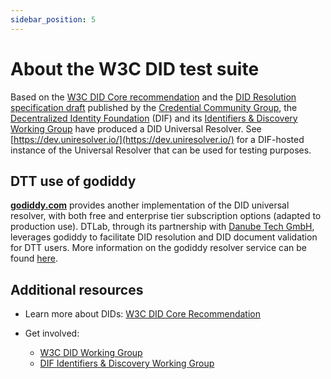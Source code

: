 ```yaml
---
sidebar_position: 5
---
```


# About the W3C DID test suite

Based on the [W3C DID Core recommendation](https://www.w3.org/TR/did-core/) and the [DID Resolution specification draft](https://w3c.github.io/did-resolution/) published by the [Credential Community Group](https://www.w3.org/groups/cg/credentials), the [Decentralized Identity Foundation](https://identity.foundation/) (DIF) and its [Identifiers & Discovery Working Group](https://github.com/decentralized-identity/identifiers-discovery/) have produced a DID Universal Resolver. See [https://dev.uniresolver.io/](https://dev.uniresolver.io/) for a DIF-hosted instance of the Universal Resolver that can be used for testing purposes.

## DTT use of godiddy

[**godiddy.com**](https://godiddy.com/app/resolve) provides another implementation of the DID universal resolver, with both free and enterprise tier subscription options (adapted to production use). DTLab, through its partnership with [Danube Tech GmbH](https://danubetech.com/), leverages godiddy to facilitate DID resolution and DID document validation for DTT users.
More information on the godiddy resolver service can be found [here](https://docs.godiddy.com/apis/universal-resolver).

## Additional resources

* Learn more about DIDs: [W3C DID Core Recommendation](https://www.w3.org/TR/did-core/)

* Get involved:

  * [W3C DID Working Group](https://www.w3.org/2019/did-wg/)
  * [DIF Identifiers & Discovery Working Group](https://github.com/decentralized-identity/identifiers-discovery/)
